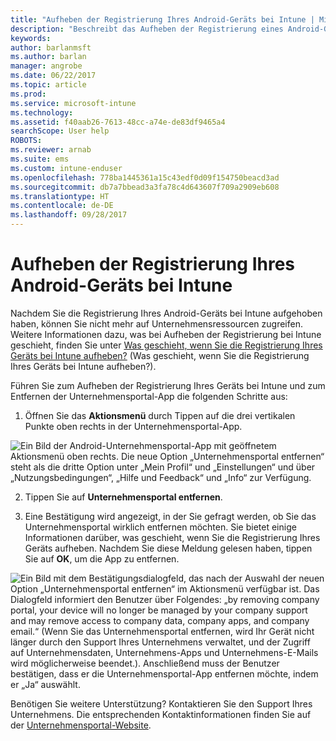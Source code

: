 ```yaml
---
title: "Aufheben der Registrierung Ihres Android-Geräts bei Intune | Microsoft-Dokumentation"
description: "Beschreibt das Aufheben der Registrierung eines Android-Geräts bei Intune."
keywords: 
author: barlanmsft
ms.author: barlan
manager: angrobe
ms.date: 06/22/2017
ms.topic: article
ms.prod: 
ms.service: microsoft-intune
ms.technology: 
ms.assetid: f40aab26-7613-48cc-a74e-de83df9465a4
searchScope: User help
ROBOTS: 
ms.reviewer: arnab
ms.suite: ems
ms.custom: intune-enduser
ms.openlocfilehash: 778ba1445361a15c43edf0d09f154750beacd3ad
ms.sourcegitcommit: db7a7bbead3a3fa78c4d643607f709a2909eb608
ms.translationtype: HT
ms.contentlocale: de-DE
ms.lasthandoff: 09/28/2017
---
```

# <a name="how-to-unenroll-your-android-device-from-intune"></a>Aufheben der Registrierung Ihres Android-Geräts bei Intune

Nachdem Sie die Registrierung Ihres Android-Geräts bei Intune aufgehoben haben, können Sie nicht mehr auf Unternehmensressourcen zugreifen.  Weitere Informationen dazu, was bei Aufheben der Registrierung bei Intune geschieht, finden Sie unter [Was geschieht, wenn Sie die Registrierung Ihres Geräts bei Intune aufheben?](what-happens-if-you-unenroll-your-device-from-intune-android.md) (Was geschieht, wenn Sie die Registrierung Ihres Geräts bei Intune aufheben?).

Führen Sie zum Aufheben der Registrierung Ihres Geräts bei Intune und zum Entfernen der Unternehmensportal-App die folgenden Schritte aus:

1. Öffnen Sie das **Aktionsmenü** durch Tippen auf die drei vertikalen Punkte oben rechts in der Unternehmensportal-App. 

  ![Ein Bild der Android-Unternehmensportal-App mit geöffnetem Aktionsmenü oben rechts. Die neue Option „Unternehmensportal entfernen“ steht als die dritte Option unter „Mein Profil“ und „Einstellungen“ und über „Nutzungsbedingungen“, „Hilfe und Feedback“ und „Info“ zur Verfügung.](./media/android_remove_cp_menu_action_after_1705.png)

2. Tippen Sie auf **Unternehmensportal entfernen**.

3. Eine Bestätigung wird angezeigt, in der Sie gefragt werden, ob Sie das Unternehmensportal wirklich entfernen möchten. Sie bietet einige Informationen darüber, was geschieht, wenn Sie die Registrierung Ihres Geräts aufheben. Nachdem Sie diese Meldung gelesen haben, tippen Sie auf **OK**, um die App zu entfernen. 

  ![Ein Bild mit dem Bestätigungsdialogfeld, das nach der Auswahl der neuen Option „Unternehmensportal entfernen“ im Aktionsmenü verfügbar ist. Das Dialogfeld informiert den Benutzer über Folgendes: „by removing company portal, your device will no longer be managed by your company support and may remove access to company data, company apps, and company email.“ (Wenn Sie das Unternehmensportal entfernen, wird Ihr Gerät nicht länger durch den Support Ihres Unternehmens verwaltet, und der Zugriff auf Unternehmensdaten, Unternehmens-Apps und Unternehmens-E-Mails wird möglicherweise beendet.). Anschließend muss der Benutzer bestätigen, dass er die Unternehmensportal-App entfernen möchte, indem er „Ja“ auswählt.](./media/android_remove_cp_menu_confirmation_after_1705.png)

Benötigen Sie weitere Unterstützung? Kontaktieren Sie den Support Ihres Unternehmens. Die entsprechenden Kontaktinformationen finden Sie auf der [Unternehmensportal-Website](https://portal.manage.microsoft.com).
